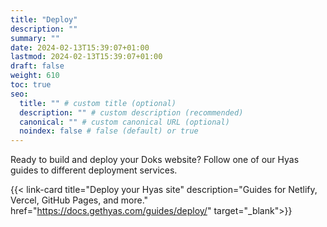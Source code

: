 ```yaml
---
title: "Deploy"
description: ""
summary: ""
date: 2024-02-13T15:39:07+01:00
lastmod: 2024-02-13T15:39:07+01:00
draft: false
weight: 610
toc: true
seo:
  title: "" # custom title (optional)
  description: "" # custom description (recommended)
  canonical: "" # custom canonical URL (optional)
  noindex: false # false (default) or true
---
```


Ready to build and deploy your Doks website? Follow one of our Hyas guides to different deployment services.

{{< link-card title="Deploy your Hyas site" description="Guides for Netlify, Vercel, GitHub Pages, and more." href="https://docs.gethyas.com/guides/deploy/" target="_blank">}}
